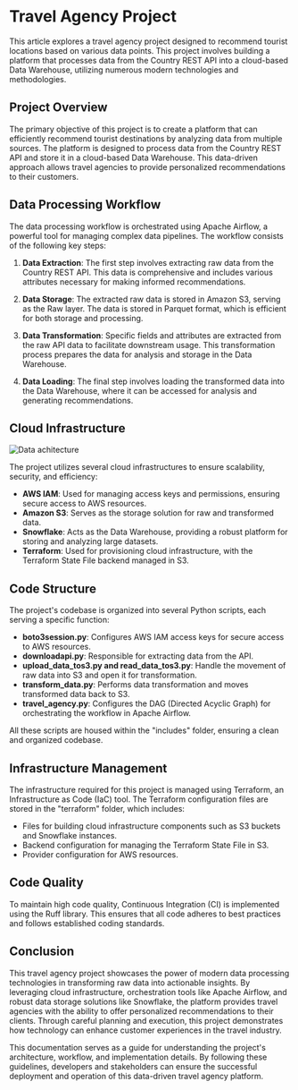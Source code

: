 #  Travel Agency Project

This article explores a travel agency project designed to recommend tourist locations based on various data points. This project involves building a platform that processes data from the Country REST API into a cloud-based Data Warehouse, utilizing numerous modern technologies and methodologies.

## Project Overview

The primary objective of this project is to create a platform that can efficiently recommend tourist destinations by analyzing data from multiple sources. The platform is designed to process data from the Country REST API and store it in a cloud-based Data Warehouse. This data-driven approach allows travel agencies to provide personalized recommendations to their customers.

## Data Processing Workflow

The data processing workflow is orchestrated using Apache Airflow, a powerful tool for managing complex data pipelines. The workflow consists of the following key steps:

1. **Data Extraction**: The first step involves extracting raw data from the Country REST API. This data is comprehensive and includes various attributes necessary for making informed recommendations.

2. **Data Storage**: The extracted raw data is stored in Amazon S3, serving as the Raw layer. The data is stored in Parquet format, which is efficient for both storage and processing.

3. **Data Transformation**: Specific fields and attributes are extracted from the raw API data to facilitate downstream usage. This transformation process prepares the data for analysis and storage in the Data Warehouse.

4. **Data Loading**: The final step involves loading the transformed data into the Data Warehouse, where it can be accessed for analysis and generating recommendations.

## Cloud Infrastructure

![Data achitecture](https://github.com/user-attachments/assets/ecdef2a4-68d8-4764-895f-aa4eadadaed1)


The project utilizes several cloud infrastructures to ensure scalability, security, and efficiency:

- **AWS IAM**: Used for managing access keys and permissions, ensuring secure access to AWS resources.
- **Amazon S3**: Serves as the storage solution for raw and transformed data.
- **Snowflake**: Acts as the Data Warehouse, providing a robust platform for storing and analyzing large datasets.
- **Terraform**: Used for provisioning cloud infrastructure, with the Terraform State File backend managed in S3.

## Code Structure

The project's codebase is organized into several Python scripts, each serving a specific function:

- **boto3session.py**: Configures AWS IAM access keys for secure access to AWS resources.
- **downloadapi.py**: Responsible for extracting data from the API.
- **upload_data_tos3.py and read_data_tos3.py**: Handle the movement of raw data into S3 and open it for transformation.
- **transform_data.py**: Performs data transformation and moves transformed data back to S3.
- **travel_agency.py**: Configures the DAG (Directed Acyclic Graph) for orchestrating the workflow in Apache Airflow.

All these scripts are housed within the "includes" folder, ensuring a clean and organized codebase.

## Infrastructure Management

The infrastructure required for this project is managed using Terraform, an Infrastructure as Code (IaC) tool. The Terraform configuration files are stored in the "terraform" folder, which includes:

- Files for building cloud infrastructure components such as S3 buckets and Snowflake instances.
- Backend configuration for managing the Terraform State File in S3.
- Provider configuration for AWS resources.

## Code Quality

To maintain high code quality, Continuous Integration (CI) is implemented using the Ruff library. This ensures that all code adheres to best practices and follows established coding standards.

## Conclusion

This travel agency project showcases the power of modern data processing technologies in transforming raw data into actionable insights. By leveraging cloud infrastructure, orchestration tools like Apache Airflow, and robust data storage solutions like Snowflake, the platform provides travel agencies with the ability to offer personalized recommendations to their clients. Through careful planning and execution, this project demonstrates how technology can enhance customer experiences in the travel industry.

This documentation serves as a guide for understanding the project's architecture, workflow, and implementation details. By following these guidelines, developers and stakeholders can ensure the successful deployment and operation of this data-driven travel agency platform.

